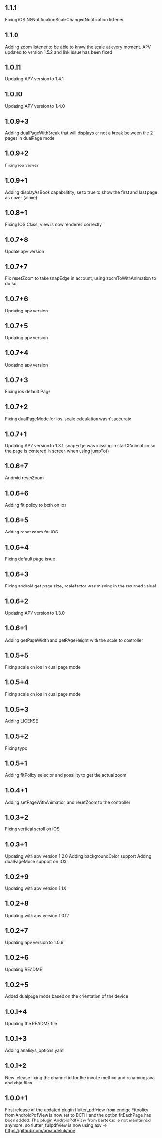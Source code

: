 ## 1.1.1
Fixing iOS NSNotificationScaleChangedNotification listener

## 1.1.0
Adding zoom listener to be able to know the scale at every moment.
APV updated to version 1.5.2 and link issue has been fixed

## 1.0.11
Updating APV version to 1.4.1

## 1.0.10
Updating APV version to 1.4.0

## 1.0.9+3
Adding dualPageWithBreak that will displays or not a break between the 2 pages in dualPage mode

## 1.0.9+2
Fixing ios viewer

## 1.0.9+1
Adding displayAsBook capabalitity, se to true to show the first and last page as cover (alone)

## 1.0.8+1
Fixing IOS Class, view is now rendered correctly

## 1.0.7+8
Update apv version

## 1.0.7+7
Fix resetZoom to take snapEdge in account, using zoomToWithAnimation to do so

## 1.0.7+6
Updating apv version

## 1.0.7+5
Updating apv version

## 1.0.7+4
Updating apv version

## 1.0.7+3
Fixing ios default Page

## 1.0.7+2
Fixing dualPageMode for ios, scale calculation wasn't accurate

## 1.0.7+1
Updating APV version to 1.3.1, snapEdge was missing in startXAnimation so the page is centered in screen when using jumpTo()

## 1.0.6+7
Android resetZoom

## 1.0.6+6
Adding fit policy to both on ios

## 1.0.6+5
Adding reset zoom for iOS

## 1.0.6+4
Fixing default page issue

## 1.0.6+3
Fixing android get page size, scalefactor was missing in the returned value!

## 1.0.6+2
Updating APV version to 1.3.0

## 1.0.6+1
Adding getPageWidth and getPAgeHeight with the scale to controller

## 1.0.5+5
Fixing scale on ios in dual page mode

## 1.0.5+4
Fixing scale on ios in dual page mode

## 1.0.5+3
Adding LICENSE

## 1.0.5+2
Fixing typo

## 1.0.5+1
Adding fitPolicy selector and possility to get the actual zoom

## 1.0.4+1
Adding setPageWithAnimation and resetZoom to the controller

## 1.0.3+2
Fixing vertical scroll on iOS

## 1.0.3+1
Updating with apv version 1.2.0
Adding backgroundColor support
Adding dualPageMode support on IOS

## 1.0.2+9
Updating with apv version 1.1.0

## 1.0.2+8
Updating with apv version 1.0.12

## 1.0.2+7
Updating apv version to 1.0.9

## 1.0.2+6
Updating README

## 1.0.2+5
Added dualpage mode based on the orientation of the device

## 1.0.1+4

Updating the README file

## 1.0.1+3

Adding analisys_options.yaml

## 1.0.1+2
New release fixing the channel id for the invoke method and renaming java and objc files


## 1.0.0+1

First release of the updated plugin flutter_pdfview from endigo
Fitpolicy from AndroidPdfView is now set to BOTH and the option fitEachPage has been added.
The plugin AndroidPdfView from barteksc is not maintained anymore, so flutter_fullpdfview is now using apv => https://github.com/arnaudelub/apv
